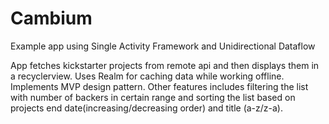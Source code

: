 # Cambium
Example app using Single Activity Framework and Unidirectional Dataflow

App fetches kickstarter projects from remote api and then displays them in a recyclerview.
Uses Realm for caching data while working offline. Implements MVP design pattern.
Other features includes filtering the list with number of backers in certain range and 
sorting the list based on projects end date(increasing/decreasing order) and title (a-z/z-a).
